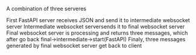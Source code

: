 A combination of three serveres

First FastAPI server receives JSON and send it to intermediate websocket server
Intermediate websocket serversends it to final websocket server 
Final websocket server is processing and returns three messages, which after go back final->intermediate->start(FastAPI)
Finaly, three messages generated by final websocket server get back to client
